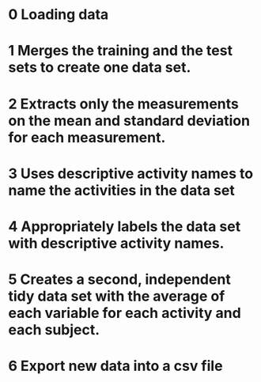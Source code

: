 # 0 Loading data
# 1 Merges the training and the test sets to create one data set.
# 2 Extracts only the measurements on the mean and standard deviation for each measurement. 
# 3 Uses descriptive activity names to name the activities in the data set
# 4 Appropriately labels the data set with descriptive activity names. 
# 5 Creates a second, independent tidy data set with the average of each variable for each activity and each subject.
# 6 Export new data into a csv file
